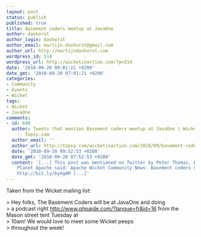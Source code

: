 ```yaml
---
layout: post
status: publish
published: true
title: Basement coders meetup at JavaOne
author: dashorst
author_login: dashorst
author_email: martijn.dashorst@gmail.com
author_url: http://martijndashorst.com
wordpress_id: 514
wordpress_url: http://wicketinaction.com/?p=514
date: '2010-09-20 09:01:21 +0200'
date_gmt: '2010-09-20 07:01:21 +0200'
categories:
- Community
- Events
- Wicket
tags:
- Wicket
- JavaOne
comments:
- id: 698
  author: Tweets that mention Basement coders meetup at JavaOne | Wicket in Action
    -- Topsy.com
  author_email: ''
  author_url: http://topsy.com/wicketinaction.com/2010/09/basement-coders-meetup-at-javaone/?utm_source=pingback&amp;utm_campaign=L2
  date: '2010-09-20 09:52:53 +0200'
  date_gmt: '2010-09-20 07:52:53 +0200'
  content: '[...] This post was mentioned on Twitter by Peter Thomas, Planet Apache.
    Planet Apache said: Apache Wicket Community News: Basement coders meetup at JavaOne
    http://bit.ly/bykg0M [...]'
---
```

<p>Taken from the Wicket mailing list:</p>
<p>> Hey folks, The Basement Coders will be at JavaOne and doing<br />
> a podcast right <a href="http://www.phpaide.com/?langue=fr&id=16" rel="nofollow">http://www.phpaide.com/?langue=fr&id=16</a> from the Mason street tent Tuesday at<br />
> 10am! We would love to meet some Wicket peeps<br />
> throughout the week!</p>
